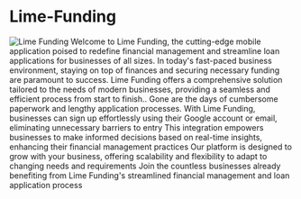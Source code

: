# Lime-Funding
![Lime Funding ](https://github.com/squarenex/Lime-Funding/assets/171150645/6c21ad9b-993d-4dba-a9d6-89136624d4e1)
Welcome to Lime Funding, the cutting-edge mobile application poised to redefine financial management and streamline loan applications for businesses of all sizes. In today's fast-paced business environment, staying on top of finances and securing necessary funding are paramount to success. Lime Funding offers a comprehensive solution tailored to the needs of modern businesses, providing a seamless and efficient process from start to finish..
Gone are the days of cumbersome paperwork and lengthy application processes. With Lime Funding, businesses can sign up effortlessly using their Google account or email, eliminating unnecessary barriers to entry
This integration empowers businesses to make informed decisions based on real-time insights, enhancing their financial management practices
Our platform is designed to grow with your business, offering scalability and flexibility to adapt to changing needs and requirements
Join the countless businesses already benefiting from Lime Funding's streamlined financial management and loan application process
